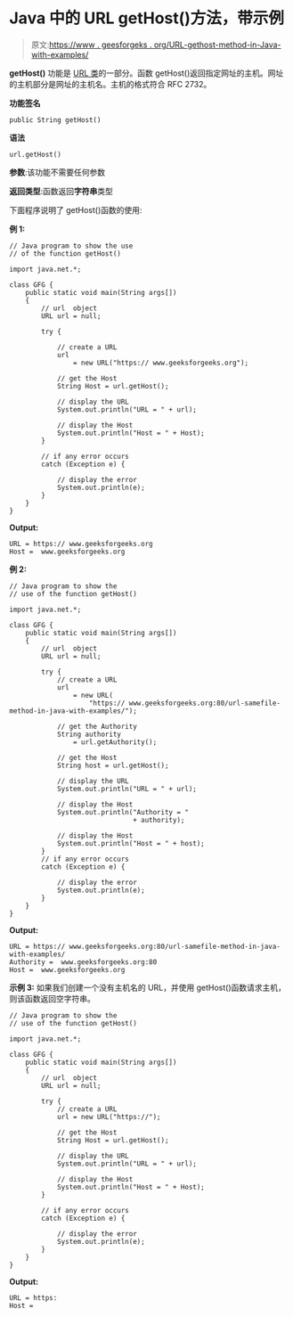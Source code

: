 # Java 中的 URL getHost()方法，带示例

> 原文:[https://www . geesforgeks . org/URL-gethost-method-in-Java-with-examples/](https://www.geeksforgeeks.org/url-gethost-method-in-java-with-examples/)

**getHost()** 功能是 [URL 类](https://www.geeksforgeeks.org/url-class-java-examples/)的一部分。函数 getHost()返回指定网址的主机。网址的主机部分是网址的主机名。主机的格式符合 RFC 2732。

**功能签名**

```
public String getHost()

```

**语法**

```
url.getHost()

```

**参数**:该功能不需要任何参数

**返回类型**:函数返回**字符串**类型

下面程序说明了 getHost()函数的使用:

**例 1:**

```
// Java program to show the use
// of the function getHost()

import java.net.*;

class GFG {
    public static void main(String args[])
    {
        // url  object
        URL url = null;

        try {

            // create a URL
            url
                = new URL("https:// www.geeksforgeeks.org");

            // get the Host
            String Host = url.getHost();

            // display the URL
            System.out.println("URL = " + url);

            // display the Host
            System.out.println("Host = " + Host);
        }

        // if any error occurs
        catch (Exception e) {

            // display the error
            System.out.println(e);
        }
    }
}
```

**Output:**

```
URL = https:// www.geeksforgeeks.org
Host =  www.geeksforgeeks.org

```

**例 2:**

```
// Java program to show the
// use of the function getHost()

import java.net.*;

class GFG {
    public static void main(String args[])
    {
        // url  object
        URL url = null;

        try {
            // create a URL
            url
                = new URL(
                    "https:// www.geeksforgeeks.org:80/url-samefile-method-in-java-with-examples/");

            // get the Authority
            String authority
                = url.getAuthority();

            // get the Host
            String host = url.getHost();

            // display the URL
            System.out.println("URL = " + url);

            // display the Host
            System.out.println("Authority = "
                               + authority);

            // display the Host
            System.out.println("Host = " + host);
        }
        // if any error occurs
        catch (Exception e) {

            // display the error
            System.out.println(e);
        }
    }
}
```

**Output:**

```
URL = https:// www.geeksforgeeks.org:80/url-samefile-method-in-java-with-examples/
Authority =  www.geeksforgeeks.org:80
Host =  www.geeksforgeeks.org

```

**示例 3:** 如果我们创建一个没有主机名的 URL，并使用 getHost()函数请求主机，则该函数返回空字符串。

```
// Java program to show the
// use of the function getHost()

import java.net.*;

class GFG {
    public static void main(String args[])
    {
        // url  object
        URL url = null;

        try {
            // create a URL
            url = new URL("https://");

            // get the Host
            String Host = url.getHost();

            // display the URL
            System.out.println("URL = " + url);

            // display the Host
            System.out.println("Host = " + Host);
        }

        // if any error occurs
        catch (Exception e) {

            // display the error
            System.out.println(e);
        }
    }
}
```

**Output:**

```
URL = https:
Host =

```